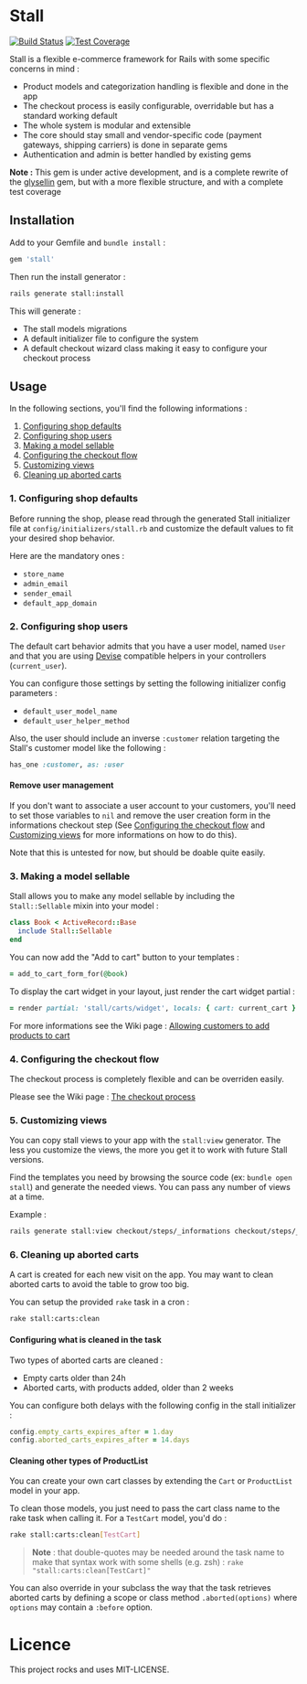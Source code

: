 # Stall

[![Build Status](https://api.travis-ci.org/rails-stall/stall.svg?branch=master)](http://travis-ci.org/rails-stall/stall)
[![Test Coverage](https://codeclimate.com/github/rails-stall/stall/badges/coverage.svg)](https://codeclimate.com/github/rails-stall/stall/coverage)

Stall is a flexible e-commerce framework for Rails with some specific concerns
in mind :

- Product models and categorization handling is flexible and done in the app
- The checkout process is easily configurable, overridable but has a standard working default
- The whole system is modular and extensible
- The core should stay small and vendor-specific code (payment gateways, shipping carriers) is done in separate gems
- Authentication and admin is better handled by existing gems

**Note :** This gem is under active development, and is a complete rewrite of
the [glysellin](https://github.com/glysellin/glysellin) gem, but with a more
flexible structure, and with a complete test coverage

## Installation

Add to your Gemfile and `bundle install` :

```ruby
gem 'stall'
```

Then run the install generator :

```bash
rails generate stall:install
```

This will generate :

- The stall models migrations
- A default initializer file to configure the system
- A default checkout wizard class making it easy to configure your checkout process

## Usage

In the following sections, you'll find the following informations :

1. [Configuring shop defaults](#1-configuring-shop-defaults)
2. [Configuring shop users](#2-configuring-shop-users)
3. [Making a model sellable](#3-making-a-model-sellable)
4. [Configuring the checkout flow](#4-configuring-the-checkout-flow)
5. [Customizing views](#5-customizing-views)
6. [Cleaning up aborted carts](#6-cleaning-up-aborted-carts)


### 1. Configuring shop defaults

Before running the shop, please read through the generated Stall initializer
file at `config/initializers/stall.rb` and customize the default values to fit
your desired shop behavior.

Here are the mandatory ones :

- `store_name`
- `admin_email`
- `sender_email`
- `default_app_domain`

### 2. Configuring shop users

The default cart behavior admits that you have a user model, named `User` and
that you are using [Devise](https://github.com/plataformatec/devise)
compatible helpers in your controllers (`current_user`).

You can configure those settings by setting the following initializer config
parameters :

- `default_user_model_name`
- `default_user_helper_method`

Also, the user should include an inverse `:customer` relation targeting the
Stall's customer model like the following :

```ruby
has_one :customer, as: :user
```

#### Remove user management

If you don't want to associate a user account to your customers, you'll need
to set those variables to `nil` and remove the user creation form in the
informations checkout step (See
[Configuring the checkout flow](#4-configuring-the-checkout-flow) and
[Customizing views](#5-customizing-views) for more informations on how to
do this).

Note that this is untested for now, but should be doable quite easily.

### 3. Making a model sellable

Stall allows you to make any model sellable by including the `Stall::Sellable`
mixin into your model :

```ruby
class Book < ActiveRecord::Base
  include Stall::Sellable
end
```

You can now add the "Add to cart" button to your templates :

```ruby
= add_to_cart_form_for(@book)
```

To display the cart widget in your layout, just render the cart widget partial :

```ruby
= render partial: 'stall/carts/widget', locals: { cart: current_cart }
```

For more informations see the Wiki page :
[Allowing customers to add products to cart](https://github.com/rails-stall/stall/wiki/Allowing-customers-to-add-products-to-cart)


### 4. Configuring the checkout flow

The checkout process is completely flexible and can be overriden easily.

Please see the Wiki page :
[The checkout process](https://github.com/rails-stall/stall/wiki/The-checkout-process)


### 5. Customizing views

You can copy stall views to your app with the `stall:view` generator.
The less you customize the views, the more you get it to work with future
Stall versions.

Find the templates you need by browsing the source code (ex: `bundle open stall`)
and generate the needed views. You can pass any number of views at a time.

Example :

```bash
rails generate stall:view checkout/steps/_informations checkout/steps/_payment stall/carts/_cart
```

### 6. Cleaning up aborted carts

A cart is created for each new visit on the app. You may want to clean
aborted carts to avoid the table to grow too big.

You can setup the provided `rake` task in a cron :

```bash
rake stall:carts:clean
```

#### Configuring what is cleaned in the task

Two types of aborted carts are cleaned :

- Empty carts older than 24h
- Aborted carts, with products added, older than 2 weeks

You can configure both delays with the following config in the stall initializer :

```ruby
config.empty_carts_expires_after = 1.day
config.aborted_carts_expires_after = 14.days
```

#### Cleaning other types of ProductList

You can create your own cart classes by extending the `Cart` or `ProductList`
model in your app.

To clean those models, you just need to pass the cart class name to the rake
task when calling it. For a `TestCart` model, you'd do :

```bash
rake stall:carts:clean[TestCart]
```

> **Note** : that double-quotes may be needed around the task name to make that
syntax work with some shells (e.g. zsh) : `rake "stall:carts:clean[TestCart]"`

You can also override in your subclass the way that the task retrieves aborted
carts by defining a scope or class method `.aborted(options)` where `options`
may contain a `:before` option.

# Licence

This project rocks and uses MIT-LICENSE.
